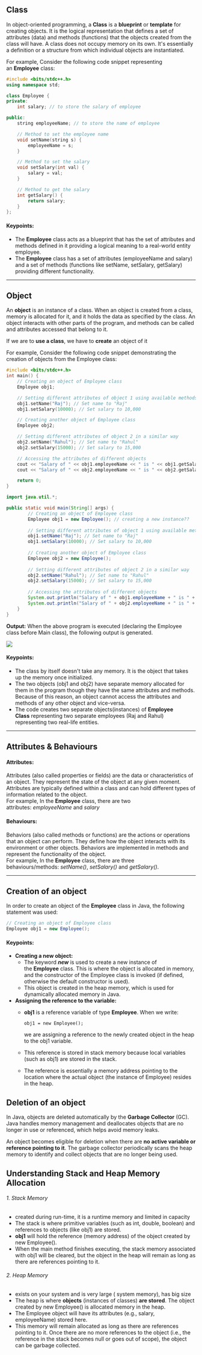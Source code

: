 ## Class

In object-oriented programming, a **Class** is a **blueprint** or **template** for creating objects. It is the logical representation that defines a set of attributes (data) and methods (functions) that the objects created from the class will have. A class does not occupy memory on its own. It's essentially a definition or a structure from which individual objects are instantiated.  
  
For example, Consider the following code snippet representing an **Employee** class:  

```cpp
#include <bits/stdc++.h>
using namespace std;

class Employee {
private:
    int salary; // to store the salary of employee

public:
    string employeeName; // to store the name of employee

    // Method to set the employee name
    void setName(string s) {
        employeeName = s;
    }

    // Method to set the salary
    void setSalary(int val) {
        salary = val;
    }

    // Method to get the salary
    int getSalary() {
        return salary;
    }
};

```

#### Keypoints:

- The **Employee** class acts as a blueprint that has the set of attributes and methods defined in it providing a logical meaning to a real-world entity employee.
- The **Employee** class has a set of attributes (employeeName and salary) and a set of methods (functions like setName, setSalary, getSalary) providing different functionality.

---

## Object

An **object** is an instance of a class. When an object is created from a class, memory is allocated for it, and it holds the data as specified by the class. An object interacts with other parts of the program, and methods can be called and attributes accessed that belong to it.  

If we are to **use a class**, we have to **create** an object of it
  
For example, Consider the following code snippet demonstrating the creation of objects from the Employee class:

```cpp
#include <bits/stdc++.h>
int main() {
    // Creating an object of Employee class
    Employee obj1;

    // Setting different attributes of object 1 using available methods
    obj1.setName("Raj"); // Set name to "Raj"
    obj1.setSalary(10000); // Set salary to 10,000

    // Creating another object of Employee class
    Employee obj2;

    // Setting different attributes of object 2 in a similar way
    obj2.setName("Rahul"); // Set name to "Rahul"
    obj2.setSalary(15000); // Set salary to 15,000

    // Accessing the attributes of different objects
    cout << "Salary of " << obj1.employeeName << " is " << obj1.getSalary() << endl;
    cout << "Salary of " << obj2.employeeName << " is " << obj2.getSalary() << endl;

    return 0;
}
```

```java
import java.util.*;

public static void main(String[] args) {
        // Creating an object of Employee class
        Employee obj1 = new Employee(); // creating a new instance??
        
        // Setting different attributes of object 1 using available methods
        obj1.setName("Raj"); // Set name to "Raj"
        obj1.setSalary(10000); // Set salary to 10,000
        
        // Creating another object of Employee class
        Employee obj2 = new Employee();
        
        // Setting different attributes of object 2 in a similar way
        obj2.setName("Rahul"); // Set name to "Rahul"
        obj2.setSalary(15000); // Set salary to 15,000
        
        // Accessing the attributes of different objects
        System.out.println("Salary of " + obj1.employeeName + " is " + obj1.getSalary());
        System.out.println("Salary of " + obj2.employeeName + " is " + obj2.getSalary());
    }
}

```
**Output:** When the above program is executed (declaring the Employee class before Main class), the following output is generated.  
  
![](https://static.takeuforward.org/premium/Introduction%20to%20OOPS/Quiz%20Classes%20and%20Objects/Image_1-wVsNb62h)

#### Keypoints:

- The class by itself doesn't take any memory. It is the object that takes up the memory once initialized.
- The two objects (obj1 and obj2) have separate memory allocated for them in the program though they have the same attributes and methods. Because of this reason, an object cannot access the attributes and methods of any other object and vice-versa.
- The code creates two separate objects(instances) of **Employee Class** representing two separate employees (Raj and Rahul) representing two real-life entities.

---

## Attributes & Behaviours

#### Attributes:

Attributes (also called properties or fields) are the data or characteristics of an object. They represent the state of the object at any given moment. Attributes are typically defined within a class and can hold different types of information related to the object.  
For example, In the **Employee** class, there are two attributes: _employeeName_ and _salary_  

#### Behaviours:

Behaviors (also called methods or functions) are the actions or operations that an object can perform. They define how the object interacts with its environment or other objects. Behaviors are implemented in methods and represent the functionality of the object.  
For example, In the **Employee** class, there are three behaviours/methods: _setName()_, _setSalary()_ and _getSalary()_.

---

## Creation of an object

In order to create an object of the **Employee** class in Java, the following statement was used:  

```java
// Creating an object of Employee class
Employee obj1 = new Employee();
```

#### Keypoints:

- **Creating a new object:**
    - The keyword **_new_** is used to create a new instance of the **Employee** class. This is where the object is allocated in memory, and the constructor of the Employee class is invoked (if defined, otherwise the default constructor is used).
    - This object is created in the heap memory, which is used for dynamically allocated memory in Java.
- **Assigning the reference to the variable:**
    - **obj1** is a reference variable of type **Employee**. When we write:  
        
        `obj1 = new Employee();`
        
        we are assigning a reference to the newly created object in the heap to the obj1 variable.
    - This reference is stored in stack memory because local variables (such as obj1) are stored in the stack.
    - The reference is essentially a memory address pointing to the location where the actual object (the instance of Employee) resides in the heap.
## Deletion of an object

In Java, objects are deleted automatically by the **Garbage Collector** (GC). Java handles memory management and deallocates objects that are no longer in use or referenced, which helps avoid memory leaks.  
  
An object becomes eligible for deletion when there are **no active variable or reference pointing to it**. The garbage collector periodically scans the heap memory to identify and collect objects that are no longer being used.
## Understanding Stack and Heap Memory Allocation

###### 1. Stack Memory

- created during run-time, it is a runtime memory and limited in capacity
- The stack is where primitive variables (such as int, double, boolean) and references to objects (like obj1) are stored.
- **obj1** will hold the reference (memory address) of the object created by new Employee().
- When the main method finishes executing, the stack memory associated with obj1 will be cleared, but the object in the heap will remain as long as there are references pointing to it.

###### 2. Heap Memory

- exists on your system and is very large ( system memory), has big size
- The heap is where **objects** (instances of classes) **are stored**. The object created by new Employee() is allocated memory in the heap.
- The Employee object will have its attributes (e.g., salary, employeeName) stored here.
- This memory will remain allocated as long as there are references pointing to it. Once there are no more references to the object (i.e., the reference in the stack becomes null or goes out of scope), the object can be garbage collected.
